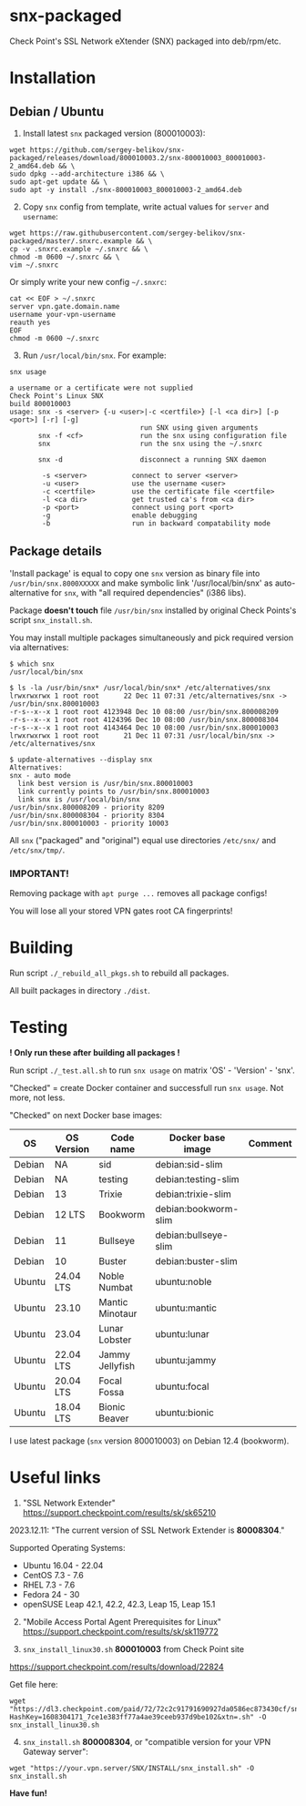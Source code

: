 # snx-packaged

Check Point's SSL Network eXtender (SNX) packaged into deb/rpm/etc.

# Installation
## Debian / Ubuntu

1. Install latest `snx` packaged version (800010003):
```
wget https://github.com/sergey-belikov/snx-packaged/releases/download/800010003.2/snx-800010003_800010003-2_amd64.deb && \
sudo dpkg --add-architecture i386 && \
sudo apt-get update && \
sudo apt -y install ./snx-800010003_800010003-2_amd64.deb
```
2. Copy `snx` config from template, write actual values for `server` and `username`:
```
wget https://raw.githubusercontent.com/sergey-belikov/snx-packaged/master/.snxrc.example && \
cp -v .snxrc.example ~/.snxrc && \
chmod -m 0600 ~/.snxrc && \
vim ~/.snxrc
```

Or simply write your new config `~/.snxrc`:

```
cat << EOF > ~/.snxrc
server vpn.gate.domain.name
username your-vpn-username
reauth yes
EOF
chmod -m 0600 ~/.snxrc
```

3. Run `/usr/local/bin/snx`. For example:

`snx usage`
```
a username or a certificate were not supplied
Check Point's Linux SNX
build 800010003
usage: snx -s <server> {-u <user>|-c <certfile>} [-l <ca dir>] [-p <port>] [-r] [-g]
                                run SNX using given arguments
       snx -f <cf>              run the snx using configuration file
       snx                      run the snx using the ~/.snxrc

       snx -d                   disconnect a running SNX daemon

        -s <server>           connect to server <server>
        -u <user>             use the username <user>
        -c <certfile>         use the certificate file <certfile>
        -l <ca dir>           get trusted ca's from <ca dir>
        -p <port>             connect using port <port>
        -g                    enable debugging
        -b                    run in backward compatability mode
```
## Package details

'Install package' is equal to copy one `snx` version as binary file into `/usr/bin/snx.8000XXXXX`
 and make symbolic link '/usr/local/bin/snx' as auto-alternative for `snx`,
 with "all required dependencies" (i386 libs).

Package **doesn't touch** file `/usr/bin/snx` installed by original Check Points's script `snx_install.sh`.

You may install multiple packages simultaneously and pick required version via alternatives:
```
$ which snx
/usr/local/bin/snx

$ ls -la /usr/bin/snx* /usr/local/bin/snx* /etc/alternatives/snx
lrwxrwxrwx 1 root root      22 Dec 11 07:31 /etc/alternatives/snx -> /usr/bin/snx.800010003
-r-s--x--x 1 root root 4123948 Dec 10 08:00 /usr/bin/snx.800008209
-r-s--x--x 1 root root 4124396 Dec 10 08:00 /usr/bin/snx.800008304
-r-s--x--x 1 root root 4143464 Dec 10 08:00 /usr/bin/snx.800010003
lrwxrwxrwx 1 root root      21 Dec 11 07:31 /usr/local/bin/snx -> /etc/alternatives/snx

$ update-alternatives --display snx
Alternatives:
snx - auto mode
  link best version is /usr/bin/snx.800010003
  link currently points to /usr/bin/snx.800010003
  link snx is /usr/local/bin/snx
/usr/bin/snx.800008209 - priority 8209
/usr/bin/snx.800008304 - priority 8304
/usr/bin/snx.800010003 - priority 10003
```

All `snx` ("packaged" and "original") equal use directories `/etc/snx/` and `/etc/snx/tmp/`.

### **IMPORTANT!**

Removing package with `apt purge ...` removes all package configs!

You will lose all your stored VPN gates root CA fingerprints!

# Building

Run script `./_rebuild_all_pkgs.sh` to rebuild all packages.

All built packages in directory `./dist`.

# Testing

**! Only run these after building all packages !**

Run script `./_test.all.sh` to run `snx usage` on matrix 'OS' - 'Version' - 'snx'.

"Checked" = create Docker container and successfull run `snx usage`. Not more, not less.

"Checked" on next Docker base images:

| OS     | OS Version | Code name      | Docker base image | Comment |
| ------ | ---------- | -------------- | ----------------- | ------- |
| Debian | NA | sid | debian:sid-slim |  |
| Debian | NA | testing | debian:testing-slim |  |
| Debian | 13 | Trixie | debian:trixie-slim |  |
| Debian | 12 LTS | Bookworm | debian:bookworm-slim |  |
| Debian | 11 | Bullseye | debian:bullseye-slim |  |
| Debian | 10 | Buster | debian:buster-slim |  |
| Ubuntu | 24.04 LTS | Noble Numbat | ubuntu:noble |  |
| Ubuntu | 23.10 | Mantic Minotaur | ubuntu:mantic |  |
| Ubuntu | 23.04 | Lunar Lobster | ubuntu:lunar |  |
| Ubuntu | 22.04 LTS | Jammy Jellyfish | ubuntu:jammy |  |
| Ubuntu | 20.04 LTS | Focal Fossa | ubuntu:focal |  |
| Ubuntu | 18.04 LTS | Bionic Beaver |  ubuntu:bionic |  |

I use latest package (`snx` version 800010003) on Debian 12.4 (bookworm).

# Useful links

1. "SSL Network Extender" https://support.checkpoint.com/results/sk/sk65210

2023.12.11: "The current version of SSL Network Extender is **80008304**."

Supported Operating Systems:
- Ubuntu 16.04 - 22.04
- CentOS 7.3 - 7.6
- RHEL 7.3 - 7.6
- Fedora 24 - 30
- openSUSE Leap 42.1, 42.2, 42.3, Leap 15, Leap 15.1

2. "Mobile Access Portal Agent Prerequisites for Linux" https://support.checkpoint.com/results/sk/sk119772

4. `snx_install_linux30.sh` **800010003** from Check Point site

https://support.checkpoint.com/results/download/22824

Get file here:
```
wget "https://dl3.checkpoint.com/paid/72/72c2c91791690927da0586ec873430cf/snx_install_linux30.sh?HashKey=1608304171_7ce1e383ff77a4ae39ceeb937d9be102&xtn=.sh" -O snx_install_linux30.sh
```

4. `snx_install.sh` **800008304**, or "compatible version for your VPN Gateway server":
```
wget "https://your.vpn.server/SNX/INSTALL/snx_install.sh" -O snx_install.sh
```

**Have fun!**
